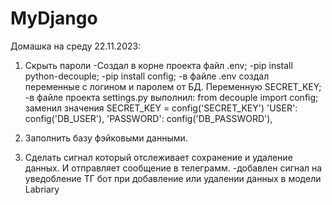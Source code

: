 # MyDjango

Домашка на среду 22.11.2023:
1. Скрыть пароли
    -Создал в корне проекта файл .env;
    -pip install python-decouple;
    -pip install config;
    -в файле .env создал переменные с логином и паролем от БД. Переменную SECRET_KEY;
    -в файле проекта settings.py выполнил:
        from decouple import config;
        заменил значения SECRET_KEY = config('SECRET_KEY')
        'USER': config('DB_USER'),
        'PASSWORD': config('DB_PASSWORD'),
        

2. Заполнить базу фэйковыми данными.
3. Сделать сигнал который отслеживает сохранение и удаление данных.  И отправляет сообщение в телеграмм.
    -добавлен сигнал на уведобление ТГ бот при добавление или удалении данных в модели Labriary
